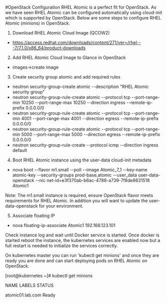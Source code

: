 #OpenStack Configuration
RHEL Atomic is a perfect fit for OpenStack. As we have seen RHEL Atomic can be configured automatically using cloud-init
which is supported by OpenStack. Below are some steps to configure RHEL Atomic (minions) in OpenStack.

1. Download RHEL Atomic Cloud Image (QCOW2)
 - https://access.redhat.com/downloads/content/271/ver=/rhel---7/7.1.0/x86_64/product-downloads
2. Add RHEL Atomic Cloud Image to Glance in OpenStack
 - images->create image
3. Create security group atomic and add required rules
 - neutron security-group-create atomic --description "RHEL Atomic security group"
 - neutron security-group-rule-create atomic --protocol tcp --port-range-min 10250
 --port-range-max 10250 --direction ingress --remote-ip-prefix 0.0.0.0/0
 - neutron security-group-rule-create atomic --protocol tcp --port-range-min 4001
 --port-range-max 4001 --direction egress --remote-ip-prefix 0.0.0.0/0
 - neutron security-group-rule-create atomic --protocol tcp --port-range-min 5000
 --port-range-max 5000 --direction egress --remote-ip-prefix 0.0.0.0/0
 - neutron security-group-rule-create --protocol icmp --direction ingress default
4. Boot RHEL Atomic instance using the user-data cloud-init metadata
 - nova boot --flavor m1.small --poll --image Atomic_7_1 --key-name atomic-key
 --security-groups prod-base,atomic --user_data user-data-openstack --nic net-id=e3f370ab-b6ac-4788-a739-7f8de8631518 Atomic1

 Note: The m1.small instance is required, ensure OpenStack flavor meets requirements for RHEL Atomic. In addition you  will want to update the user-data-openstack for your environment.

5. Associate floating IP
 - nova floating-ip-associate Atomic1 192.168.123.101

Check instance log and wait until Docker service is started. Once docker is started reboot the instance, the kubernetes
services are enabled now but a full restart is needed to initialize the services correctly.

On kubernetes master you can run 'kubectl get minions' and once they are ready you are done and can start deploying
pods on RHEL Atomic on OpenStack.

[root@kubernetes ~]# kubectl get minions

NAME                LABELS              STATUS

atomic01.lab.com    <none>              Ready


